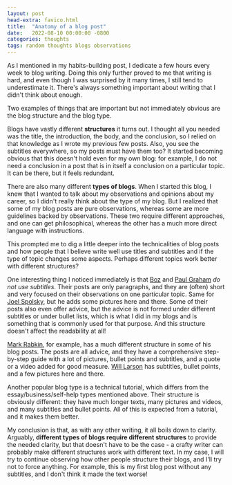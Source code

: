 ```yaml
---
layout: post
head-extra: favico.html
title:  "Anatomy of a blog post"
date:   2022-08-10 00:00:00 -0800
categories: thoughts
tags: random thoughts blogs observations
---
```



As I mentioned in my habits-building post, I dedicate a few hours every week to blog writing. 
Doing this only further proved to me that writing is hard, and even though I was surprised by it many times, I still tend to underestimate it. There's always something important about writing that I didn't think about enough.

Two examples of things that are important but not immediately obvious are the blog structure and the blog type.

Blogs have vastly different **structures** it turns out. I thought all you needed was the title, the introduction, the body, and the conclusion, so I relied on that knowledge as I wrote my previous few posts. Also, you see the subtitles everywhere, so my posts must have them too? It started becoming obvious that this doesn't hold even for my own blog: for example, I do not need a conclusion in a post that is in itself a conclusion on a particular topic. It can be there, but it feels redundant.

There are also many different **types of blogs**. When I started this blog, I knew that I wanted to talk about my observations and opinions about my career, so I didn't really think about the type of my blog. But I realized that some of my blog posts are pure observations, whereas some are more guidelines backed by observations. These two require different approaches, and one can get philosophical, whereas the other has a much more direct language with instructions.

This prompted me to dig a little deeper into the technicalities of blog posts and how people that I believe write well use titles and subtitles and if the type of topic changes some aspects. Perhaps different topics work better with different structures?

One interesting thing I noticed immediately is that [Boz](https://boz.com) and [Paul Graham](http://www.paulgraham.com/articles.html) *do not use subtitles*. Their posts are only paragraphs, and they are (often) short and very focused on their observations on one particular topic. Same for [Joel Spolsky](https://www.joelonsoftware.com/), but he adds some pictures here and there. Some of their posts also even offer advice, but the advice is not formed under different subtitles or under bullet lists, which is what I did in my blogs and is something that is commonly used for that purpose. And this structure doesn't affect the readability at all!

[Mark Rabkin](https://medium.com/@mrabkin), for example, has a much different structure in some of his blog posts. The posts are all advice, and they have a comprehensive step-by-step guide with a lot of pictures, bullet points and subtitles, and a quote or a video added for good measure. [Will Larson](https://lethain.com/) has subtitles, bullet points, and a few pictures here and there.

Another popular blog type is a technical tutorial, which differs from the essay/business/self-help types mentioned above. Their structure is obviously different: they have much longer texts, many pictures and videos, and many subtitles and bullet points. All of this is expected from a tutorial, and it makes them better.

My conclusion is that, as with any other writing, it all boils down to clarity. Arguably, **different types of blogs require different structures** to provide the needed clarity, but that doesn't have to be the case - a crafty writer can probably make different structures work with different text. In my case, I will try to continue observing how other people structure their blogs, and I'll try not to force anything. For example, this is my first blog post without any subtitles, and I don't think it made the text worse!

